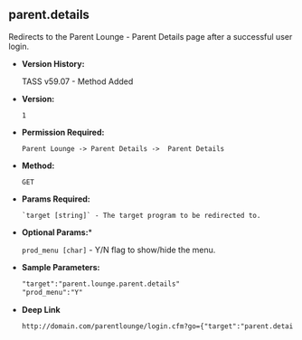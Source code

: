 **parent.details**
----
  Redirects to the Parent Lounge - Parent Details page after a successful user login.

* **Version History:**

    TASS v59.07 - Method Added

* **Version:**

  	`1`

* **Permission Required:**

  	`Parent Lounge -> Parent Details ->  Parent Details`

* **Method:**

  	`GET`
  
*  **Params Required:**

	   `target [string]` - The target program to be redirected to.

*  **Optional Params:***

    `prod_menu [char]` - Y/N flag to show/hide the menu.
    
* **Sample Parameters:**

	```HTML
	"target":"parent.lounge.parent.details"
	"prod_menu":"Y"
	```

* **Deep Link**

	```HTML
	http://domain.com/parentlounge/login.cfm?go={"target":"parent.details","prod_menu":"Y"}
	```
